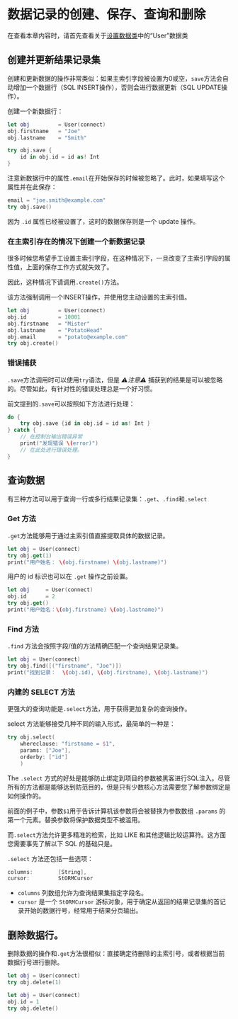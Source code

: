 # 数据记录的创建、保存、查询和删除

在查看本章内容时，请首先查看关于[设置数据类](https://github.com/PerfectlySoft/PerfectDocs/blob/master/guide.zh_CN/StORM/Setting-up-a-class.md)中的“User”数据类

## 创建并更新结果记录集

创建和更新数据的操作非常类似：如果主索引字段被设置为0或空，`save`方法会自动增加一个数据行（SQL INSERT操作），否则会进行数据更新（SQL UPDATE操作）。

创建一个新数据行：

``` swift
let obj 		= User(connect)
obj.firstname 	= "Joe"
obj.lastname 	= "Smith"

try obj.save {
	id in obj.id = id as! Int
}
```

注意新数据行中的属性`.email`在开始保存的时候被忽略了。此时，如果填写这个属性并在此保存：

``` swift
email = "joe.smith@example.com"
try obj.save()
```

因为 `.id` 属性已经被设置了，这时的数据保存则是一个 update 操作。

### 在主索引存在的情况下创建一个新数据记录

很多时候您希望手工设置主索引字段，在这种情况下，一旦改变了主索引字段的属性值，上面的保存工作方式就失效了。

因此，这种情况下请调用`.create()`方法。

该方法强制调用一个INSERT操作，并使用您主动设置的主索引值。

``` swift
let obj 		= User(connect)
obj.id			= 10001
obj.firstname	= "Mister"
obj.lastname	= "PotatoHead"
obj.email		= "potato@example.com"
try obj.create()
```

### 错误捕获

`.save`方法调用时可以使用`try`语法，但是 *⚠️注意⚠️* 捕获到的结果是可以被忽略的。尽管如此，有针对性的错误处理总是一个好习惯。

前文提到的`.save`可以按照如下方法进行处理：

``` swift
do {
	try obj.save {id in obj.id = id as! Int }
} catch {
	// 在控制台输出错误异常
	print("发现错误 \(error)")
	// 在此处进行错误处理。
}
```

## 查询数据

有三种方法可以用于查询一行或多行结果记录集：`.get`、`.find`和`.select`

### Get 方法

`.get`方法能够用于通过主索引值直接提取具体的数据记录。

``` swift
let obj = User(connect)
try obj.get(1)
print("用户姓名： \(obj.firstname) \(obj.lastname)")
```

用户的 id 标识也可以在 `.get` 操作之前设置。

``` swift
let obj 	= User(connect)
obj.id 		= 2
try obj.get()
print("用户姓名：\(obj.firstname) \(obj.lastname)")
```

### Find 方法

`.find` 方法会按照字段/值的方法精确匹配一个查询结果记录集。

``` swift
let obj = User(connect)
try obj.find([("firstname", "Joe")])
print("找到记录：  \(obj.id), \(obj.firstname), \(obj.lastname)")
```

### 内建的 SELECT 方法

更强大的查询功能是`.select`方法，用于获得更加复杂的查询操作。

select 方法能够接受几种不同的输入形式，最简单的一种是：

``` swift
try obj.select(
	whereclause: "firstname = $1",
	params: ["Joe"],
	orderby: ["id"]
	)
```

The `.select` 方式的好处是能够防止绑定到项目的参数被黑客进行SQL注入。尽管所有的方法都是能够达到防范目的，但是只有少数核心方法需要您了解参数绑定是如何操作的。

前面的例子中，参数`$1`用于告诉计算机该参数将会被替换为参数数组 `.params` 的第一个元素。替换参数将保护数据类型不被滥用。

而`.select`方法允许更多精准的检索，比如 LIKE 和其他逻辑比较运算符。这方面您需要事先了解以下 SQL 的基础只是。

`.select` 方法还包括一些选项：

``` swift
columns:		[String],
cursor:			StORMCursor
```

* `columns` 列数组允许为查询结果集指定字段名。
* `cursor` 是一个 `StORMCursor` 游标对象，用于确定从返回的结果记录集的首记录开始的数据行号，经常用于结果分页输出。


## 删除数据行。

删除数据的操作和`.get`方法很相似：直接确定待删除的主索引号，或者根据当前数据行号进行删除。

``` swift
let obj = User(connect)
try obj.delete(1)
```

``` swift
let obj = User(connect)
obj.id = 1
try obj.delete()
```

